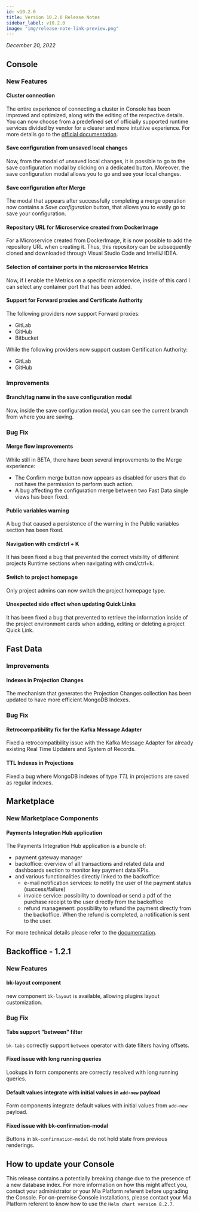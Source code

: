 ```yaml
---
id: v10.2.0
title: Version 10.2.0 Release Notes
sidebar_label: v10.2.0
image: "img/release-note-link-preview.png"
---
```


_December 20, 2022_

## Console

### New Features

#### Cluster connection

The entire experience of connecting a cluster in Console has been improved and optimized, along with the editing of the respective details.
You can now choose from a predefined set of officially supported runtime services divided by vendor for a clearer and more intuitive experience.
For more details go to the [official documentation](/development_suite/clusters-management/add-edit-remove-cluster.md).

#### Save configuration from unsaved local changes

Now, from the modal of unsaved local changes, it is possible to go to the save configuration modal by clicking on a dedicated button. Moreover, the save configuration modal allows you to go and see your local changes.

#### Save configuration after Merge

The modal that appears after successfully completing a merge operation now contains a _Save configuration_ button, that allows you to easily go to save your configuration.

#### Repository URL for Microservice created from DockerImage

For a Microservice created from DockerImage, it is now possible to add the repository URL when creating it. Thus, this repository can be subsequently cloned and downloaded through Visual Studio Code and IntelliJ IDEA.

#### Selection of container ports in the microservice Metrics

Now, if I enable the Metrics on a specific microservice, inside of this card I can select any container port that has been added.

#### Support for Forward proxies and Certificate Authority

The following providers now support Forward proxies:

- GitLab
- GitHub
- Bitbucket

While the following providers now support custom Certification Authority:

- GitLab
- GitHub

### Improvements

#### Branch/tag name in the save configuration modal

Now, inside the save configuration modal, you can see the current branch from where you are saving.

### Bug Fix

#### Merge flow improvements

While still in BETA, there have been several improvements to the Merge experience:

- The Confirm merge button now appears as disabled for users that do not have the permission to perform such action.
- A bug affecting the configuration merge between two Fast Data single views has been fixed.

#### Public variables warning

A bug that caused a persistence of the warning in the Public variables section has been fixed.

#### Navigation with cmd/ctrl + K

It has been fixed a bug that prevented the correct visibility of different projects Runtime sections when navigating with cmd/ctrl+k.

#### Switch to project homepage

Only project admins can now switch the project homepage type.

#### Unexpected side effect when updating Quick Links

It has been fixed a bug that prevented to retrieve the information inside of the project environment cards when adding, editing or deleting a project Quick Link.

## Fast Data

### Improvements

#### Indexes in Projection Changes

The mechanism that generates the Projection Changes collection has been updated to have more efficient MongoDB Indexes.

### Bug Fix

#### Retrocompatibility fix for the Kafka Message Adapter

Fixed a retrocompatibility issue with the Kafka Message Adapter for already existing Real Time Updaters and System of Records.

#### TTL Indexes in Projections

Fixed a bug where MongoDB indexes of type _TTL_ in projections are saved as regular indexes.

## Marketplace

### New Marketplace Components

#### Payments Integration Hub application

The Payments Integration Hub application is a bundle of:

- payment gateway manager
- backoffice: overview of all transactions and related data and dashboards section to monitor key payment data KPIs.
- and various functionalities directly linked to the backoffice:
  - e-mail notification services: to notify the user of the payment status (success/failure)
  - invoice service: possibility to download or send a pdf of the purchase receipt to the user directly from the backoffice
  - refund management: possibility to refund the payment directly from the backoffice. When the refund is completed, a notification is sent to the user.

For more technical details please refer to the [documentation](/runtime_suite/payments-integration-hub/overview.md).

## Backoffice - 1.2.1

### New Features

#### bk-layout component

new component `bk-layout` is available, allowing plugins layout customization.

### Bug Fix

#### Tabs support "between" filter

`bk-tabs` correctly support `between` operator with date filters having offsets.

#### Fixed issue with long running queries

Lookups in form components are correctly resolved with long running queries.

#### Default values integrate with initial values in `add-new` payload

Form components integrate default values with initial values from `add-new` payload.

#### Fixed issue with bk-confirmation-modal

Buttons in `bk-confirmation-modal` do not hold state from previous renderings.

## How to update your Console

This release contains a potentially breaking change due to the presence of a new database index. For more information on how this might affect you, contact your administrator or your Mia Platform referent before upgrading the Console.
For on-premise Console installations, please contact your Mia Platform referent to know how to use the `Helm chart version 8.2.7`.

